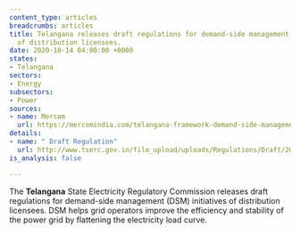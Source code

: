 ```yaml
---
content_type: articles
breadcrumbs: articles
title: Telangana releases draft regulations for demand-side management (DSM) initiatives
  of distribution licensees.
date: 2020-10-14 04:00:00 +0000
states:
- Telangana
sectors:
- Energy
subsectors:
- Power
sources:
- name: Mercom
  url: https://mercomindia.com/telangana-framework-demand-side-management/
details:
- name: " Draft Regulation"
  url: http://www.tserc.gov.in/file_upload/uploads/Regulations/Draft/2020/Draft%20TSERC%20(DSM)%20Regulations%202020.pdf
is_analysis: false

---
```

The **Telangana** State Electricity Regulatory Commission releases draft regulations for demand-side management (DSM) initiatives of distribution licensees. DSM helps grid operators improve the efficiency and stability of the power grid by flattening the electricity load curve.